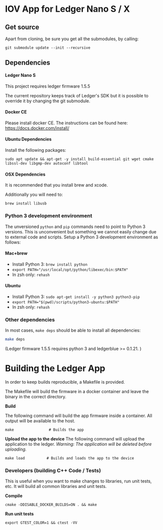 # IOV App for Ledger Nano S / X

## Get source
Apart from cloning, be sure you get all the submodules, by calling:
```
git submodule update --init --recursive
```

## Dependencies

#### Ledger Nano S

This project requires ledger firmware 1.5.5

The current repository keeps track of Ledger's SDK but it is possible to override it by changing the git submodule.

#### Docker CE

Please install docker CE. The instructions can be found here: https://docs.docker.com/install/

#### Ubuntu Dependencies
Install the following packages:
```
sudo apt update && apt-get -y install build-essential git wget cmake libssl-dev libgmp-dev autoconf libtool
```

#### OSX Dependencies
It is recommended that you install brew and xcode.

Additionally you will need to:

```
brew install libusb
```

### Python 3 development environment

The unversioned `python` and `pip` commands need to point to Python 3 versions. This is unconvenient
but something we cannot easily change due to external code and scripts.
Setup a Python 3 development environment as follows:

#### Mac+brew

- Install Python 3: `brew install python`
- `export PATH="/usr/local/opt/python/libexec/bin:$PATH"`
- In zsh only: `rehash`

#### Ubuntu

- Install Python 3: `sudo apt-get install -y python3 python3-pip`
- `export PATH="$(pwd)/scripts/python3-ubuntu:$PATH"`
- In zsh only: `rehash`

### Other dependencies

In most cases, `make deps` should be able to install all dependencies:

```bash
make deps
```

(Ledger firmware 1.5.5 requires python 3 and ledgerblue >= 0.1.21. )

# Building the Ledger App
In order to keep builds reproducible, a Makefile is provided.

The Makefile will build the firmware in a docker container and leave the binary in the correct directory.

**Build**

The following command will build the app firmware inside a container. All output will be available to the host.
```
make                # Builds the app
```

**Upload the app to the device**
The following command will upload the application to the ledger. _Warning: The application will be deleted before uploading._
```
make load          # Builds and loads the app to the device
```
### Developers (building C++ Code / Tests)

This is useful when you want to make changes to libraries, run unit tests, etc. It will build all common libraries and unit tests.

**Compile**
```
cmake -DDISABLE_DOCKER_BUILDS=ON . && make
```
**Run unit tests**
```
export GTEST_COLOR=1 && ctest -VV
```
